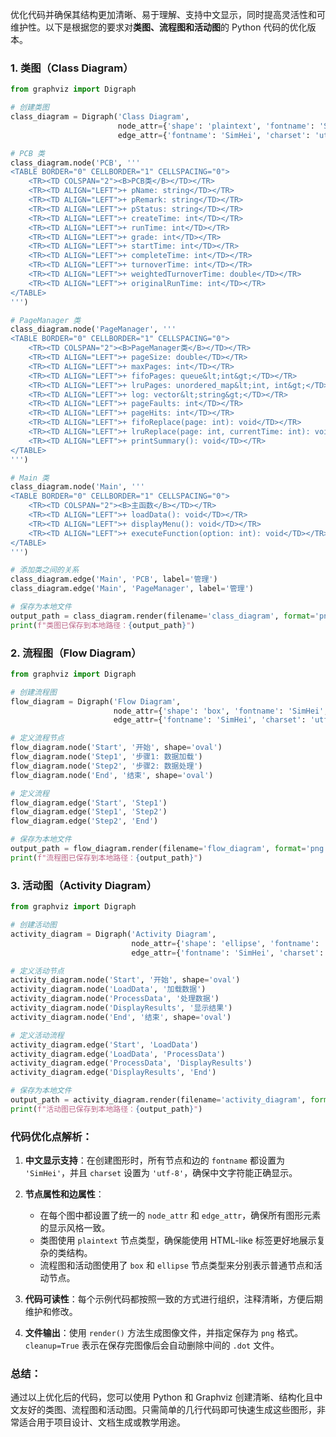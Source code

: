优化代码并确保其结构更加清晰、易于理解、支持中文显示，同时提高灵活性和可维护性。以下是根据您的要求对**类图、流程图和活动图**的 Python 代码的优化版本。

### 1. 类图（Class Diagram）

```python
from graphviz import Digraph

# 创建类图
class_diagram = Digraph('Class Diagram',
                        node_attr={'shape': 'plaintext', 'fontname': 'SimHei', 'charset': 'utf-8'},
                        edge_attr={'fontname': 'SimHei', 'charset': 'utf-8'})

# PCB 类
class_diagram.node('PCB', '''
<TABLE BORDER="0" CELLBORDER="1" CELLSPACING="0">
    <TR><TD COLSPAN="2"><B>PCB类</B></TD></TR>
    <TR><TD ALIGN="LEFT">+ pName: string</TD></TR>
    <TR><TD ALIGN="LEFT">+ pRemark: string</TD></TR>
    <TR><TD ALIGN="LEFT">+ pStatus: string</TD></TR>
    <TR><TD ALIGN="LEFT">+ createTime: int</TD></TR>
    <TR><TD ALIGN="LEFT">+ runTime: int</TD></TR>
    <TR><TD ALIGN="LEFT">+ grade: int</TD></TR>
    <TR><TD ALIGN="LEFT">+ startTime: int</TD></TR>
    <TR><TD ALIGN="LEFT">+ completeTime: int</TD></TR>
    <TR><TD ALIGN="LEFT">+ turnoverTime: int</TD></TR>
    <TR><TD ALIGN="LEFT">+ weightedTurnoverTime: double</TD></TR>
    <TR><TD ALIGN="LEFT">+ originalRunTime: int</TD></TR>
</TABLE>
''')

# PageManager 类
class_diagram.node('PageManager', '''
<TABLE BORDER="0" CELLBORDER="1" CELLSPACING="0">
    <TR><TD COLSPAN="2"><B>PageManager类</B></TD></TR>
    <TR><TD ALIGN="LEFT">+ pageSize: double</TD></TR>
    <TR><TD ALIGN="LEFT">+ maxPages: int</TD></TR>
    <TR><TD ALIGN="LEFT">+ fifoPages: queue&lt;int&gt;</TD></TR>
    <TR><TD ALIGN="LEFT">+ lruPages: unordered_map&lt;int, int&gt;</TD></TR>
    <TR><TD ALIGN="LEFT">+ log: vector&lt;string&gt;</TD></TR>
    <TR><TD ALIGN="LEFT">+ pageFaults: int</TD></TR>
    <TR><TD ALIGN="LEFT">+ pageHits: int</TD></TR>
    <TR><TD ALIGN="LEFT">+ fifoReplace(page: int): void</TD></TR>
    <TR><TD ALIGN="LEFT">+ lruReplace(page: int, currentTime: int): void</TD></TR>
    <TR><TD ALIGN="LEFT">+ printSummary(): void</TD></TR>
</TABLE>
''')

# Main 类
class_diagram.node('Main', '''
<TABLE BORDER="0" CELLBORDER="1" CELLSPACING="0">
    <TR><TD COLSPAN="2"><B>主函数</B></TD></TR>
    <TR><TD ALIGN="LEFT">+ loadData(): void</TD></TR>
    <TR><TD ALIGN="LEFT">+ displayMenu(): void</TD></TR>
    <TR><TD ALIGN="LEFT">+ executeFunction(option: int): void</TD></TR>
</TABLE>
''')

# 添加类之间的关系
class_diagram.edge('Main', 'PCB', label='管理')
class_diagram.edge('Main', 'PageManager', label='管理')

# 保存为本地文件
output_path = class_diagram.render(filename='class_diagram', format='png', cleanup=True)
print(f"类图已保存到本地路径：{output_path}")
```

### 2. 流程图（Flow Diagram）

```python
from graphviz import Digraph

# 创建流程图
flow_diagram = Digraph('Flow Diagram',
                       node_attr={'shape': 'box', 'fontname': 'SimHei', 'charset': 'utf-8'},
                       edge_attr={'fontname': 'SimHei', 'charset': 'utf-8'})

# 定义流程节点
flow_diagram.node('Start', '开始', shape='oval')
flow_diagram.node('Step1', '步骤1: 数据加载')
flow_diagram.node('Step2', '步骤2: 数据处理')
flow_diagram.node('End', '结束', shape='oval')

# 定义流程
flow_diagram.edge('Start', 'Step1')
flow_diagram.edge('Step1', 'Step2')
flow_diagram.edge('Step2', 'End')

# 保存为本地文件
output_path = flow_diagram.render(filename='flow_diagram', format='png', cleanup=True)
print(f"流程图已保存到本地路径：{output_path}")
```

### 3. 活动图（Activity Diagram）

```python
from graphviz import Digraph

# 创建活动图
activity_diagram = Digraph('Activity Diagram',
                           node_attr={'shape': 'ellipse', 'fontname': 'SimHei', 'charset': 'utf-8'},
                           edge_attr={'fontname': 'SimHei', 'charset': 'utf-8'})

# 定义活动节点
activity_diagram.node('Start', '开始', shape='oval')
activity_diagram.node('LoadData', '加载数据')
activity_diagram.node('ProcessData', '处理数据')
activity_diagram.node('DisplayResults', '显示结果')
activity_diagram.node('End', '结束', shape='oval')

# 定义活动流程
activity_diagram.edge('Start', 'LoadData')
activity_diagram.edge('LoadData', 'ProcessData')
activity_diagram.edge('ProcessData', 'DisplayResults')
activity_diagram.edge('DisplayResults', 'End')

# 保存为本地文件
output_path = activity_diagram.render(filename='activity_diagram', format='png', cleanup=True)
print(f"活动图已保存到本地路径：{output_path}")
```

### 代码优化点解析：

1. **中文显示支持**：在创建图形时，所有节点和边的 `fontname` 都设置为 `'SimHei'`，并且 `charset` 设置为 `'utf-8'`，确保中文字符能正确显示。
    
2. **节点属性和边属性**：
    
    - 在每个图中都设置了统一的 `node_attr` 和 `edge_attr`，确保所有图形元素的显示风格一致。
    - 类图使用 `plaintext` 节点类型，确保能使用 HTML-like 标签更好地展示复杂的类结构。
    - 流程图和活动图使用了 `box` 和 `ellipse` 节点类型来分别表示普通节点和活动节点。
3. **代码可读性**：每个示例代码都按照一致的方式进行组织，注释清晰，方便后期维护和修改。
    
4. **文件输出**：使用 `render()` 方法生成图像文件，并指定保存为 `png` 格式。`cleanup=True` 表示在保存完图像后会自动删除中间的 `.dot` 文件。
    

### 总结：

通过以上优化后的代码，您可以使用 Python 和 Graphviz 创建清晰、结构化且中文友好的类图、流程图和活动图。只需简单的几行代码即可快速生成这些图形，非常适合用于项目设计、文档生成或教学用途。